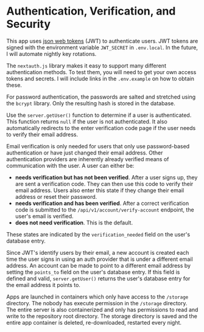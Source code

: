 # Authentication, Verification, and Security

This app uses [json web tokens](https://jwt.io/) (JWT) to authenticate users. JWT tokens are signed with the environment variable `JWT_SECRET` in `.env.local`. In the future, I will automate nightly key rotations.

The `nextauth.js` library makes it easy to support many different authentication methods. To test them, you will need to get your own access tokens and secrets. I will include links in the `.env.example` on how to obtain these.

For password authentication, the passwords are salted and stretched using the `bcrypt` library. Only the resulting hash is stored in the database.

Use the `server.getUser()` function to determine if a user is authenticated. This function returns `null` if the user is not authenticated. It also automatically redirects to the enter verification code page if the user needs to verify their email address.

Email verification is only needed for users that only use password-based authentication or have just changed their email address. Other authentication providers are inherently already verified means of communication with the user. A user can either be:

- **needs verification but has not been verified**. After a user signs up, they are sent a verification code. They can then use this code to verify their email address. Users also enter this state if they change their email address or reset their password.
- **needs verification and has been verified**. After a correct verification code is submitted to the `/api/v1/account/verify-account` endpoint, the user's email is verified.
- **does not need verification**. This is the default.

These states are indicated by the `verification_needed` field on the user's database entry.

Since JWT's identify users by their email, a new account is created each time the user signs in using an auth provider that is under a different email address. An account can be made to point to a different email address by setting the `points_to` field on the user's database entry. If this field is defined and valid, `server.getUser()` returns the user's database entry for the email address it points to.

Apps are launched in containers which only have access to the `/storage` directory. The nobody has execute permission in the `/storage` directory. The entire server is also containerized and only has permissions to read and write to the repository root directory. The storage directory is saved and the entire app container is deleted, re-downloaded, restarted every night.
